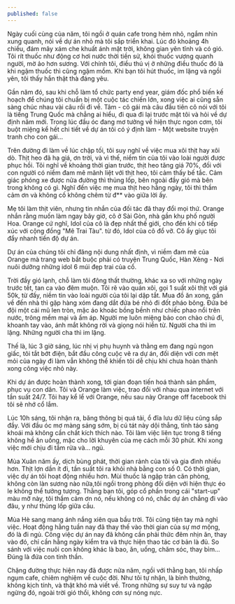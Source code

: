 ```yaml
---
published: false
---
```


Ngày cuối cùng của năm, tôi ngồi ở quán cafe trong hẻm nhỏ, ngắm nhìn xung quanh, nói về dự án nhỏ mà tôi sắp triển khai. Lúc đó khoảng 4h chiều, đám mây xám che khuất ánh mặt trời, không gian yên tĩnh và có gió. Tôi rít thuốc như động cơ hơi nước thời tiền sử, khói thuốc vương quanh người, mờ ảo hơn sương. Với chính tôi, điều thú vị ở những điều thuốc đó là khi ngậm thuốc thì cũng ngậm mồm. Khi bạn tôi hút thuốc, im lặng và ngồi yên, tôi thấy hắn thật thà đáng yêu.

Gần năm đó, sau khi chỗ làm tổ chức party end year, giám đốc phổ biến kế hoạch để chúng tôi chuẩn bị một cuộc tác chiến lớn, xong việc ai cũng sẵn sàng chúc nhau vài câu rồi đi về. Tâm - cô gái mà câu đầu tiên cô nói với tôi là tiếng Trung Quốc mà chẳng ai hiểu, đi qua đi lại trước mặt tôi và hỏi về dự định năm mới. Trong lúc đầu óc đang mơ tưởng về hiện thực ngon cơm, tôi buột miệng kể hết chi tiết về dự án tôi có ý định làm - Một website truyện tranh cho con gái...

Trên đường đi làm về lúc chập tối, tôi suy nghĩ về việc mua xôi thịt hay xôi dò. Thịt heo đã hạ giá, ơn trời, và vì thế, niềm tin của tôi vào loài người được phục hồi. Tôi nghĩ về khoảng thời gian trước, thịt heo tăng giá 70%, đối với con người có niềm đam mê mãnh liệt với thịt heo, tôi cảm thấy bế tắc. Cảm giác phóng xe được nửa đường thì thủng lốp, bên ngoài đầy gió mà bên trong không có gì. Nghĩ đến việc mẹ mua thịt heo hằng ngày, tôi thì thầm cảm ơn và không cố không chêm từ đ** vào giữa lời ấy.

Mẹ tôi làm thịt viên, nhưng tin nhắn của đối tác đã thay đổi mọi thứ. Orange nhắn rằng muốn làm ngay bây giờ, cô ở Sài Gòn, nhà gần khu phố người Hoa. Orange cứ nghĩ, Idol của cô là đẹp nhất thế giới, cho đến khi cô tiếp xúc với cộng đồng "Mê Trai Tàu". từ đó, Idol của cô đổ vỡ. Cô ấy giục tôi đẩy nhanh tiến độ dự án.

Dự án của chúng tôi chỉ đăng nội dung nhất định, vì niềm đam mê của Orange mà trang web bắt buộc phải có truyện Trung Quốc, Hàn Xẻng - Nơi nuôi dưỡng những idol 6 múi đẹp trai của cổ.

Trời đầy gió lạnh, chỗ làm tôi đông thất thường, khác xa so với những ngày trước tết, tan ca vào đêm muộn. Tôi rẽ vào quán xôi, gọi 1 suất xôi thịt với giá 50k, từ đấy, niềm tin vào loài người của tôi lại dập tắt.
Mua đồ ăn xong, gần về đến nhà thì gặp hàng xóm đang dắt đứa bé nhỏ đi đốt pháo bông. Đứa bé đội một cái mũ len tròn, mặc áo khoác bồng bềnh như chiếc phao nổi trên nước, trông mềm mại và ấm áp. Người mẹ luôn miệng bảo con chào chú đi, khoanh tay vào, ánh mắt không rời và giọng nói hiền từ. Người cha thì im lặng. Những người cha thì im lặng.

Thế là, lúc 3 giờ sáng, lúc nhị vị phụ huynh và thằng em đang ngủ ngon giấc, tôi tắt bớt điện, bắt đầu công cuộc vẽ ra dự án, đối diện với cơn mệt mỏi của ngày đi làm vẫn không thể khiến tôi dễ chịu khi chưa hoàn thành xong công việc nhỏ này.

Khi dự án được hoàn thành xong, tới gian đoạn tiến hoá thành sản phẩm, phục vụ con dân. Tôi và Orange làm việc, trao đổi với nhau qua internet với tần suất 24/7. Tôi hay kể lể với Orange, nếu sau này Orange off facebook thì tôi sẽ nhớ cổ lắm.

Lúc 10h sáng, tôi nhận ra, băng thông bị quá tải, ổ đĩa lưu dữ liệu cũng sắp đầy. Với đầu óc mơ màng sáng sớm, bị cú tát này dội thẳng, tỉnh táo sảng khoái mà không cần chất kích thích nào. Tôi làm việc liên tục trong 8 tiếng không hề ăn uống, mặc cho lời khuyên của mẹ cách mỗi 30 phút. Khi xong việc mới chịu đi tắm rửa và... ngủ.

Mùa Xuân năm ấy, dịch bùng phát, thời gian rảnh của tôi và gia đình nhiều hơn. Thịt lợn dần ít đi, tần suất tôi ra khỏi nhà bằng con số 0. Có thời gian, việc dự án tôi hoạt động nhiều hơn. Mùi thuốc lá ngập tràn căn phòng, không còn làn sương nào nữa,tôi ngồi trong phòng đối diện với hiện thực éo le không thể tưởng tượng. Thằng bạn tôi, góp cổ phần trong cái "start-up" màu mỡ này, tôi thầm cảm ơn nó, nếu không có nó, chắc dự án chẳng đi vào đâu, y như thủng lốp giữa cầu. 

Mùa Hè sang mang ánh nắng xiên qua bầu trời. Tôi cũng tiện tay mà nghỉ việc. Hoạt động hằng tuần nay đã thay thế vào thời gian của sự mơ mộng, đó là đi ngủ. Công việc dự án nay đã không cần phải thức đêm nhịn ăn, thay vào đó, chỉ cần hằng ngày kiểm tra và thực hiện thao tác cơ bản là đủ. So sánh với việc nuôi con không khác là bao, ăn, uống, chăm sóc, thay bỉm... Đúng là đứa con tinh thần.

Chặng đường thực hiện nay đã được nửa năm, ngồi với thằng bạn, tôi nhấp ngụm cafe, chiêm nghiệm về cuộc đời. Như tôi tự nhận, là bình thường, không kịch tính, và thật khó mà viết về. Trong những sự suy tư và ngập ngừng đó, ngoài trời gió thổi, không cơn sự nóng nực.
